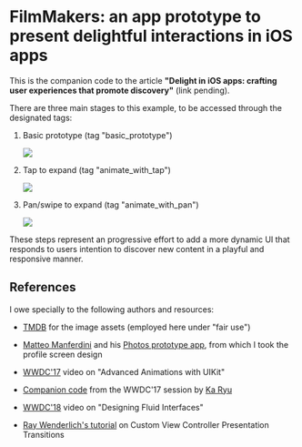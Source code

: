 # FilmMakers: an app prototype to present delightful interactions in iOS apps

This is the companion code to the article **"Delight in iOS apps: crafting user experiences that promote discovery"** (link pending).

There are three main stages to this example, to be accessed through the designated tags:

1. Basic prototype (tag "basic_prototype")

   ![](/Volumes/MEDIA&DEV/dev/iOS/FilmMakers/FilmMakers/vids/01_basic_prototype.gif)

2. Tap to expand (tag "animate_with_tap")

   ![](/Volumes/MEDIA&DEV/dev/iOS/FilmMakers/FilmMakers/vids/02_tap_to_expand.gif)

3. Pan/swipe to expand (tag "animate_with_pan")

   ![](/Volumes/MEDIA&DEV/dev/iOS/FilmMakers/FilmMakers/vids/03_pan_to_expand.gif)

These steps represent an progressive effort to add a more dynamic UI that responds to users intention to discover new content in a playful and responsive manner.

## References

I owe specially to the following authors and resources:

* [TMDB](https://www.themoviedb.org) for the image assets (employed here under "fair use")
* [Matteo Manferdini](https://matteomanferdini.com) and his [Photos prototype app](https://github.com/matteom/Photos), from which I took the profile screen design

* [WWDC'17](https://developer.apple.com/videos/play/wwdc2017/230/) video on "Advanced Animations with UIKit"
* [Companion code](https://github.com/kane-liu/AdvancedAnimations) from the WWDC'17 session by [Ka Ryu](https://github.com/kane-liu)
* [WWDC'18](https://developer.apple.com/videos/play/wwdc2018/803/) video on "Designing Fluid Interfaces"
* [Ray Wenderlich's tutorial](https://www.raywenderlich.com/2925473-ios-animation-tutorial-custom-view-controller-presentation-transitions) on Custom View Controller Presentation Transitions

